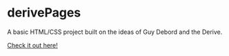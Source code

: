 # derivePages
A basic HTML/CSS project built on the ideas of Guy Debord and the Derive.

[Check it out here!](https://scruffythemoose.github.io/derivePages/)
